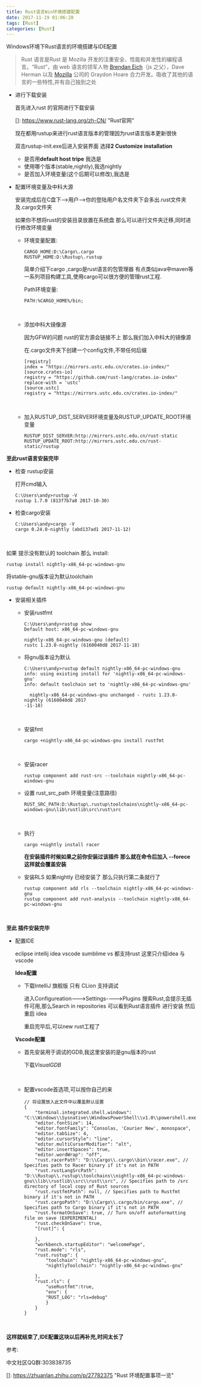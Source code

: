 ```yaml
---
title: Rust语言Win环境搭建配置
date: 2017-11-19 01:06:28
tags: [Rust]
categories: [Rust]
---
```


Windows环境下Rust语言的环境搭建与IDE配置<!--more-->

> Rust 语言是Rust 是 Mozilla 开发的注重安全、性能和并发性的编程语言。“Rust”，由 web 语言的领军人物 [Brendan Eich](https://baike.baidu.com/item/Brendan%20Eich)（js 之父），Dave Herman 以及 [Mozilla](https://baike.baidu.com/item/Mozilla) 公司的 Graydon Hoare 合力开发。吸收了其他的语言的一些特性,并有自己独到之处

* 进行下载安装

  首先进入rust 的官网进行下载安装

  []: https://www.rust-lang.org/zh-CN/	"Rust官网"

  现在都用rustup来进行rust语言版本的管理因为rust语言版本更新很快

  双击rustup-init.exe后进入安装界面 选择**2 Customize installation**

  - 是否用**default host tripe** 我选是
  - 使用哪个版本(stable,nightly),我选nightly
  - 是否加入环境变量(这个后期可以修改),我选是

* 配置环境变量及中科大源

  安装完成后在C盘下-->用户-->你的登陆用户名文件夹下会多出.rust文件夹 及.cargo文件夹

  如果你不想将rust的安装目录放置在系统盘 那么可以进行文件夹迁移,同时进行修改环境变量

  - 环境变量配置:

    ```
    CARGO_HOME:D:\Cargo\.cargo
    RUSTUP_HOME:D:\Rustup\.rustup
    ```

    简单介绍下cargo ,cargo是rust语言的包管理器 有点类似java中maven等一系列项目构建工具,使用cargo可以很方便的管理rust工程.

    Path环境变量:

    ``` 
    PATH:%CARGO_HOME%/bin;
    ```

    ​

  - 添加中科大镜像源

    因为GFW的问题 rust的官方源会链接不上 那么我们加入中科大的镜像源

    在.cargo文件夹下创建一个config文件,不带任何后缀

    ```
    [registry]
    index = "https://mirrors.ustc.edu.cn/crates.io-index/"
    [source.crates-io]
    registry = "https://github.com/rust-lang/crates.io-index"
    replace-with = 'ustc'
    [source.ustc]
    registry = "https://mirrors.ustc.edu.cn/crates.io-index/"
    ```

    ​

  - 加入RUSTUP_DIST_SERVER环境变量及RUSTUP_UPDATE_ROOT环境变量

    ```
    RUSTUP_DIST_SERVER:http://mirrors.ustc.edu.cn/rust-static
    RUSTUP_UPDATE_ROOT:http://mirrors.ustc.edu.cn/rust-static/rustup
    ```



**至此rust语言安装完毕**

 *  检查 rustup安装 

    打开cmd输入

    ```
    C:\Users\andy>rustup -V
    rustup 1.7.0 (813f7b7a8 2017-10-30)
    ```

* 检查cargo安装

  ```
  C:\Users\andy>cargo -V
  cargo 0.24.0-nightly (abd137ad1 2017-11-12)
  ```

  ​

如果 提示没有默认的 toolchain 那么 install:

```
rustup install nightly-x86_64-pc-windows-gnu
```

将stable-gnu版本设为默认toolchain

```
rustup default nightly-x86_64-pc-windows-gnu
```

* 安装相关插件

  - 安装rustfmt

    ```
    C:\Users\andy>rustup show
    Default host: x86_64-pc-windows-gnu

    nightly-x86_64-pc-windows-gnu (default)
    rustc 1.23.0-nightly (6160040d8 2017-11-18)
    ```

  - 将gnu版本设为默认

    ```
    C:\Users\andy>rustup default nightly-x86_64-pc-windows-gnu
    info: using existing install for 'nightly-x86_64-pc-windows-gnu'
    info: default toolchain set to 'nightly-x86_64-pc-windows-gnu'

      nightly-x86_64-pc-windows-gnu unchanged - rustc 1.23.0-nightly (6160040d8 2017
    -11-18)
    ```

    ​

  - 安装fmt

    ```
    cargo +nightly-x86_64-pc-windows-gnu install rustfmt
    ```

    ​

  - 安装racer

    ```
    rustup component add rust-src --toolchain nightly-x86_64-pc-windows-gnu
    ```

  - 设置 rust_src_path 环境变量(注意路径)

    ```
    RUST_SRC_PATH:D:\Rustup\.rustup\toolchains\nightly-x86_64-pc-windows-gnu\lib\rustlib\src\rust\src

    ```

    ​

  - 执行 

    ```
    cargo +nightly install racer
    ```

    **在安装插件时候如果之前你安装过该插件 那么就在命令后加入 --forece 这样就会覆盖安装**

  - 安装RLS 如果nightly 已经安装了 那么只执行第二条就行了 

    ```
    rustup component add rls --toolchain nightly-x86_64-pc-windows-gnu
    rustup component add rust-analysis --toolchain nightly-x86_64-pc-windows-gnu
    ```

    ​

**至此 插件安装完毕**

* 配置IDE

  eclipse intellij idea vscode sumblime vs 都支持rust 这里只介绍idea 与vscode

  **Idea配置**

  - 下载IntelliJ 旗舰版 只有 CLion 支持调试

    进入Configureation--->Settings---->Plugins 搜索Rust,会提示无插件可用,那么Search in repositories 可以看到Rust语言插件 进行安装 然后重启 idea

    重启完毕后,可以new rust工程了

  **Vscode配置**

  - 首先安装用于调试的GDB,我这里安装的是gnu版本的rust 

    下载*VisualGDB*

    ​

  - 配置vscode首选项,可以按你自己的来

    ```
    // 将设置放入此文件中以覆盖默认设置
    {
        "terminal.integrated.shell.windows": "C:\\Windows\\Sysnative\\WindowsPowerShell\\v1.0\\powershell.exe",
        "editor.fontSize": 14,
        "editor.fontFamily": "Consolas, 'Courier New', monospace",
        "editor.tabSize": 4,
        "editor.cursorStyle": "line",
        "editor.multiCursorModifier": "alt",
        "editor.insertSpaces": true,
        "editor.wordWrap": "off",
        "rust.racerPath": "D:\\Cargo\\.cargo\\bin\\racer.exe", // Specifies path to Racer binary if it's not in PATH
        "rust.rustLangSrcPath": "D:\\Rustup\\.rustup\\toolchains\\nightly-x86_64-pc-windows-gnu\\lib\\rustlib\\src\\rust\\src", // Specifies path to /src directory of local copy of Rust sources
        "rust.rustfmtPath": null, // Specifies path to Rustfmt binary if it's not in PATH
        "rust.cargoPath": "D:\\Cargo\\.cargo/bin/cargo.exe", // Specifies path to Cargo binary if it's not in PATH
        "rust.formatOnSave": true, // Turn on/off autoformatting file on save (EXPERIMENTAL)
        "rust.checkOnSave": true,    
        "[rust]": {
            
        },
        "workbench.startupEditor": "welcomePage",
        "rust.mode": "rls",
        "rust.rustup": {
            "toolchain": "nightly-x86_64-pc-windows-gnu",
            "nightlyToolchain": "nightly-x86_64-pc-windows-gnu"
        
        },
        "rust.rls": {
            "useRustfmt":true,
            "env": {
            "RUST_LOG": "rls=debug"
            }
        }
    }
    ```

    ​

**这样就结束了,IDE配置这块以后再补充,时间太长了**

参考:

中文社区QQ群:303838735 

[]: https://zhuanlan.zhihu.com/p/27782375	"Rust 环境配置事项一览"

